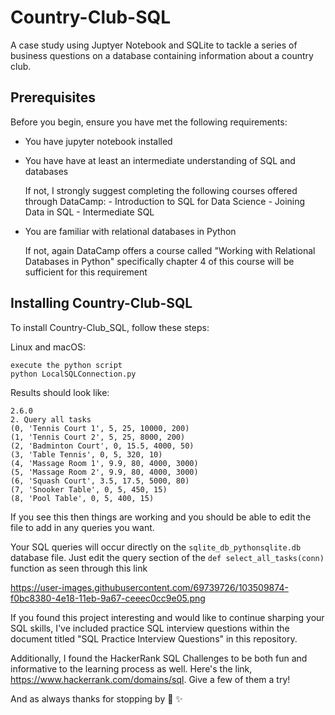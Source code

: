 # Country-Club-SQL
A case study using Juptyer Notebook and SQLite to tackle a series of business questions on a database containing information about a country club. 

## Prerequisites
Before you begin, ensure you have met the following requirements:

* You have jupyter notebook installed
* You have have at least an intermediate understanding of SQL and databases

    If not, I strongly suggest completing the following courses offered through DataCamp:
      - Introduction to SQL for Data Science
      - Joining Data in SQL
      - Intermediate SQL
  
* You are familiar with relational databases in Python
  
    If not, again DataCamp offers a course called "Working with Relational Databases in Python"
    specifically chapter 4 of this course will be sufficient for this requirement 

## Installing Country-Club-SQL
To install Country-Club_SQL, follow these steps:

Linux and macOS:

```
execute the python script
python LocalSQLConnection.py
```
Results should look like:
```
2.6.0
2. Query all tasks
(0, 'Tennis Court 1', 5, 25, 10000, 200)
(1, 'Tennis Court 2', 5, 25, 8000, 200)
(2, 'Badminton Court', 0, 15.5, 4000, 50)
(3, 'Table Tennis', 0, 5, 320, 10)
(4, 'Massage Room 1', 9.9, 80, 4000, 3000)
(5, 'Massage Room 2', 9.9, 80, 4000, 3000)
(6, 'Squash Court', 3.5, 17.5, 5000, 80)
(7, 'Snooker Table', 0, 5, 450, 15)
(8, 'Pool Table', 0, 5, 400, 15)
```

If you see this then things are working and you should be able to edit the file to add in any queries you want. 

Your SQL queries will occur directly on the `sqlite_db_pythonsqlite.db` database file.
Just edit the query section of the `def select_all_tasks(conn)` function as seen through this link

https://user-images.githubusercontent.com/69739726/103509874-f0bc8380-4e18-11eb-9a67-ceeec0cc9e05.png

If you found this project interesting and would like to continue sharping your SQL skills, 
I've included practice SQL interview questions within the document titled "SQL Practice Interview Questions" in this repository.

Additionally, I found the HackerRank SQL Challenges to be both fun and informative to the learning process as well. 
Here's the link, https://www.hackerrank.com/domains/sql. Give a few of them a try!

And as always thanks for stopping by :wave: :sparkles:
